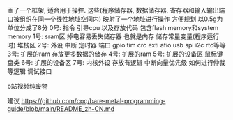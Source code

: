 画了一个框架, 适合用于操控.
	这些(程序储存器, 数据储存器, 寄存器和输入输出端口被组织在同一个线性地址空间内)
	映射了一个地址进行操作
方便规划 以0.5g为单位分成了8分
	0号: 指令 引导cpu 以及存放代码 包含flash memory和system memory
	1号: sram区 掉电容易丢失储存器 也就是内存 储存常量变量(程序运行时) 堆栈区
	2号: 外设 中断 定时器 端口 gpio tim crc exti afio usb spi i2c rtc等等
	3号: 扩展的ram 存放更多数据的储存
	4号: 扩展的ram
	5号: 扩展的设备区 鼠标键盘类
	6号: 扩展的设备区
	7号: 内核外设 存放有逻辑 中断向量优先级 如何进行仲裁等逻辑 调试接口

b站视频纯废物

建议
https://github.com/cpq/bare-metal-programming-guide/blob/main/README_zh-CN.md